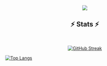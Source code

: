 <h1 align="center">
  <a href="https://git.io/typing-svg">
    <img src="https://readme-typing-svg.herokuapp.com/?lines=Hi+I'm+Martin+B;Elmartino4&center=true&size=30">
  </a>
</h1>


<h2 align="center">⚡ Stats ⚡</h2>
<br>
<p align=center>
  <a href="https://git.io/streak-stats"><img src="https://streak-stats.demolab.com?user=Elmartino4&theme=dark&hide_border=true&border_radius=0&date_format=j%20M%5B%20Y%5D&mode=weekly" alt="GitHub Streak" /></a>

  [![Top Langs](https://github-readme-stats.vercel.app/api/top-langs/?username=Elmartino4)](https://github.com/anuraghazra/github-readme-stats)
</p>
